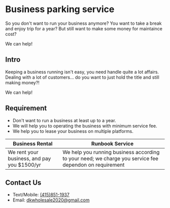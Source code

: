 # Business parking service

So you don't want to run your business anymore?
You want to take a break and enjoy trip for a year? But still want to make some money for
maintaince cost?

We can help!

## Intro

Keeping a business running isn't easy, you need handle quite a lot affairs.
Dealing with a lot of customers... do you want to just hold the title and 
still making money?!

We can help!

## Requirement

* Don't want to run a business at least up to a year.
* We will help you to operating the business with minimum service fee.
* We help you to lease your business on multiple platforms.

| Business Rental | Runbook Service |
| --- | --- | 
| We rent your business, and pay you $1500/yr | We help you running business according to your need; we charge you service fee dependon on requirement |

## Contact Us

* Text/Mobile: [(415)851-1937](tel:4158511937)
* Email: [dkwholesale2020@gmail.com](mailto:dkwholesale2020@gmail.com)
